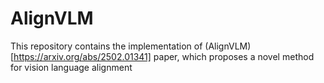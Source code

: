 # AlignVLM
This repository contains the implementation of  (AlignVLM)[https://arxiv.org/abs/2502.01341] paper, which proposes a novel method for vision language alignment
